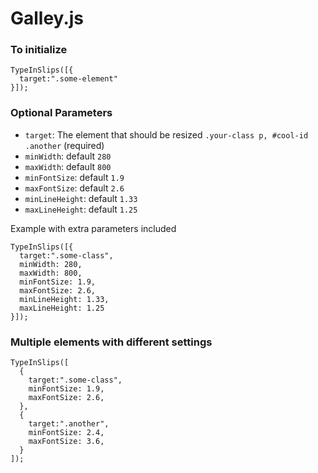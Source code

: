 # Galley.js


### To initialize
```
TypeInSlips([{
  target:".some-element"
}]);
```

### Optional Parameters
- `target`: The element that should be resized `.your-class p, #cool-id .another` (required)
- `minWidth`: default `280`
- `maxWidth`: default `800`
- `minFontSize`: default `1.9`
- `maxFontSize`: default `2.6`
- `minLineHeight`: default `1.33`
- `maxLineHeight`: default `1.25`

Example with extra parameters included

```
TypeInSlips([{
  target:".some-class",
  minWidth: 280,
  maxWidth: 800,
  minFontSize: 1.9,
  maxFontSize: 2.6,
  minLineHeight: 1.33,
  maxLineHeight: 1.25
}]);
```

### Multiple elements with different settings

```
TypeInSlips([
  {
    target:".some-class",
    minFontSize: 1.9,
    maxFontSize: 2.6,
  },
  {
    target:".another",
    minFontSize: 2.4,
    maxFontSize: 3.6,
  }
]);
